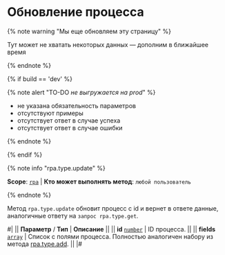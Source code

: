 # Обновление процесса

{% note warning "Мы еще обновляем эту страницу" %}

Тут может не хватать некоторых данных — дополним в ближайшее время

{% endnote %}

{% if build == 'dev' %}

{% note alert "TO-DO _не выгружается на prod_" %}

- не указана обязательность параметров
- отсутствуют примеры
- отсутствует ответ в случае успеха
- отсутствует ответ в случае ошибки

{% endnote %}

{% endif %}

{% note info "rpa.type.update" %}

**Scope**: [`rpa`](../../../scopes/permissions.md) | **Кто может выполнять метод**: `любой пользователь`

{% endnote %}

Метод `rpa.type.update` обновит процесс с id и вернет в ответе данные, аналогичные ответу на `запрос rpa.type.get`.

#|
|| **Параметр** / **Тип** | **Описание** ||
|| **id** 
[`number`](../../../data-types.md) | ID процесса. ||
|| **fields** 
[`array`](../../../data-types.md) | Список с полями процесса. Полностью аналогичен набору из метода [rpa.type.add](./rpa-type-add.md). ||
|#